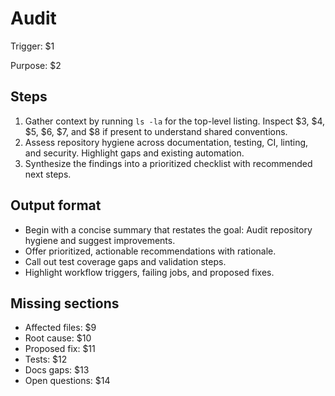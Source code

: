 # Audit

Trigger: $1

Purpose: $2

## Steps

1. Gather context by running `ls -la` for the top-level listing. Inspect $3, $4, $5, $6, $7, and $8 if present to understand shared conventions.
2. Assess repository hygiene across documentation, testing, CI, linting, and security. Highlight gaps and existing automation.
3. Synthesize the findings into a prioritized checklist with recommended next steps.

## Output format

- Begin with a concise summary that restates the goal: Audit repository hygiene and suggest improvements.
- Offer prioritized, actionable recommendations with rationale.
- Call out test coverage gaps and validation steps.
- Highlight workflow triggers, failing jobs, and proposed fixes.

## Missing sections

* Affected files: $9
* Root cause: $10
* Proposed fix: $11
* Tests: $12
* Docs gaps: $13
* Open questions: $14

<!--
$1 = Trigger
$2 = Purpose
$3 = .editorconfig
$4 = .gitignore
$5 = .geminiignore
$6 = .eslintrc.cjs
$7 = .eslintrc.js
$8 = tsconfig.json
$9 = Affected files
$10 = Root cause
$11 = Proposed fix
$12 = Tests
$13 = Docs gaps
$14 = Open questions
-->
